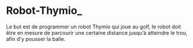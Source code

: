 # Robot-Thymio_
Le but est de programmer un robot Thymio qui joue au golf, le robot doit être en mesure de
parcourir une certaine distance jusqu’à atteindre le trou, afin d'y pousser la balle.
